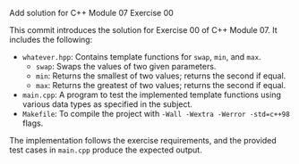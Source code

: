 Add solution for C++ Module 07 Exercise 00

This commit introduces the solution for Exercise 00 of C++ Module 07.
It includes the following:
- `whatever.hpp`: Contains template functions for `swap`, `min`, and `max`.
  - `swap`: Swaps the values of two given parameters.
  - `min`: Returns the smallest of two values; returns the second if equal.
  - `max`: Returns the greatest of two values; returns the second if equal.
- `main.cpp`: A program to test the implemented template functions using various data types as specified in the subject.
- `Makefile`: To compile the project with `-Wall -Wextra -Werror -std=c++98` flags.

The implementation follows the exercise requirements, and the provided test cases in `main.cpp` produce the expected output.


